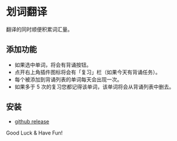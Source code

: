 # 划词翻译

翻译的同时顺便积累词汇量。

## 添加功能

- 如果选中单词，将会有背诵按钮。
- 点开右上角插件图标将会有「复习」栏（如果今天有背诵任务）。
- 每个被添加到背诵列表的单词每天会出现一次。
- 如果多于 5 次的复习您都记得该单词，该单词将会从背诵列表中删去。

## 安装

- [github release](https://github.com/swwind/crx-selection-translate/releases)

Good Luck & Have Fun!
